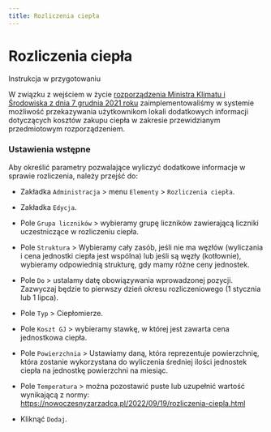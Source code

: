 ```yaml
---
title: Rozliczenia ciepła
---
```


# Rozliczenia ciepła

Instrukcja w przygotowaniu

W związku z wejściem w życie [rozporządzenia Ministra Klimatu i Środowiska z dnia 7 grudnia 2021 roku](https://isap.sejm.gov.pl/isap.nsf/DocDetails.xsp?id=WDU20210002273) zaimplementowaliśmy w systemie możliwość przekazywania użytkownikom lokali dodatkowych informacji dotyczących kosztów zakupu ciepła w zakresie przewidzianym przedmiotowym rozporządzeniem.

### Ustawienia wstępne

Aby określić parametry pozwalające wyliczyć dodatkowe informacje w sprawie rozliczenia, należy przejść do:

- Zakładka `Administracja` > menu `Elementy` > `Rozliczenia ciepła`.
- Zakładka `Edycja`.
- Pole `Grupa liczników` > wybieramy grupę liczników zawierającą liczniki uczestniczące w rozliczeniu ciepła.


- Pole `Struktura` > Wybieramy cały zasób, jeśli nie ma węzłów (wyliczania i cena jednostki ciepła jest wspólna) lub jeśli są węzły (kotłownie), wybieramy odpowiednią strukturę, gdy mamy różne ceny jednostek.
- Pole `Do` > ustalamy datę obowiązywania wprowadzonej pozycji. Zazwyczaj będzie to pierwszy dzień okresu rozliczeniowego (1 stycznia lub 1 lipca).
- Pole `Typ` > Ciepłomierze.
- Pole `Koszt GJ` > wybieramy stawkę, w której jest zawarta cena jednostkowa ciepła.
- Pole `Powierzchnia` > Ustawiamy daną, która reprezentuje powierzchnię, która zostanie wykorzystana do wyliczenia średniej ilości jednostek ciepła na jednostkę powierzchni na miesiąc.
- Pole `Temperatura` > można pozostawić puste lub uzupełnić wartość wynikającą z normy: https://nowoczesnyzarzadca.pl/2022/09/19/rozliczenia-ciepla.html
- Kliknąć `Dodaj`.
